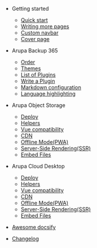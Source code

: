 - Getting started

  - [Quick start](quickstart.md)
  - [Writing more pages](more-pages.md)
  - [Custom navbar](custom-navbar.md)
  - [Cover page](cover.md)

- Arupa Backup 365

  - [Order](ab365-order.md)
  - [Themes](themes.md)
  - [List of Plugins](plugins.md)
  - [Write a Plugin](write-a-plugin.md)
  - [Markdown configuration](markdown.md)
  - [Language highlighting](language-highlight.md)

- Arupa Object Storage

  - [Deploy](deploy.md)
  - [Helpers](helpers.md)
  - [Vue compatibility](vue.md)
  - [CDN](cdn.md)
  - [Offline Mode(PWA)](pwa.md)
  - [Server-Side Rendering(SSR)](ssr.md)
  - [Embed Files](embed-files.md)
  
- Arupa Cloud Desktop

  - [Deploy](deploy1.md)
  - [Helpers](helpers1.md)
  - [Vue compatibility](vue1.md)
  - [CDN](cdn1.md)
  - [Offline Mode(PWA)](pwa1.md)
  - [Server-Side Rendering(SSR)](ssr1.md)
  - [Embed Files](embed-files1.md)

- [Awesome docsify](awesome.md)
- [Changelog](changelog.md)

